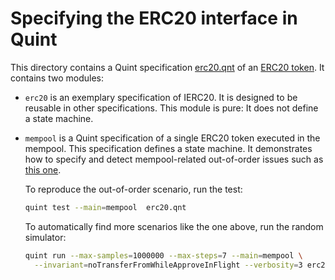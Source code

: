 # Specifying the ERC20 interface in Quint

This directory contains a Quint specification [erc20.qnt][]
of an [ERC20 token][]. It contains two modules:

 - `erc20` is an exemplary specification of IERC20. It is designed to be
   reusable in other specifications. This module is pure: It does not define
   a state machine.

 - `mempool` is a Quint specification of a single ERC20 token executed in the
   mempool. This specification defines a state machine. It demonstrates how
   to specify and detect mempool-related out-of-order issues such as [this one][].

   To reproduce the out-of-order scenario, run the test:

   ```sh
   quint test --main=mempool  erc20.qnt
   ```

   To automatically find more scenarios like the one above, run the random
   simulator:

   ```sh
   quint run --max-samples=1000000 --max-steps=7 --main=mempool \
     --invariant=noTransferFromWhileApproveInFlight --verbosity=3 erc20.qnt
   ```

[erc20.qnt]: ./erc20.qnt
[ERC20 token]: https://docs.openzeppelin.com/contracts/4.x/api/token/erc20#IERC20
[this one]: https://github.com/ethereum/EIPs/issues/20#issuecomment-263524729